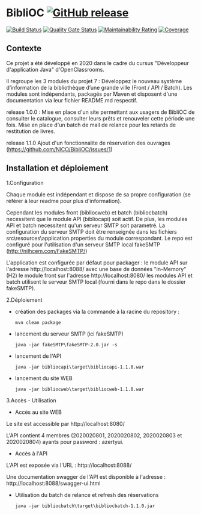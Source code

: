 # BibliOC [![GitHub release](https://img.shields.io/github/release/NlCO/BibliOC.svg)](https://GitHub.com/NlCO/BibliOC/releases/)

[![Build Status](https://travis-ci.com/NlCO/BibliOC.svg?branch=master)](https://travis-ci.com/NlCO/BibliOC)
[![Quality Gate Status](https://sonarcloud.io/api/project_badges/measure?project=NlCO_BibliOC&metric=alert_status)](https://sonarcloud.io/dashboard?id=NlCO_BibliOC)
[![Maintainability Rating](https://sonarcloud.io/api/project_badges/measure?project=NlCO_BibliOC&metric=sqale_rating)](https://sonarcloud.io/dashboard?id=NlCO_BibliOC)
[![Coverage](https://sonarcloud.io/api/project_badges/measure?project=NlCO_BibliOC&metric=coverage)](https://sonarcloud.io/dashboard?id=NlCO_BibliOC)

## Contexte
Ce projet a été développé en 2020 dans le cadre du cursus "Développeur d'application Java" d'OpenClassrooms.

Il regroupe les 3 modules du projet 7 : Développez le nouveau système d’information de la bibliothèque d’une grande ville (Front / API / Batch).
Les modules sont indépendants, packagés par Maven et disposent d'une documentation via leur fichier README.md respectif.
 
release 1.0.0 :
Mise en place d'un site permettant aux usagers de BibliOC de consulter le catalogue, consulter leurs prêts et renouveler cette période une fois. 
Mise en place d'un batch de mail de relance pour les retards de restitution de livres.

release 1.1.0
Ajout d'un fonctionnalite de réservation des ouvrages (https://github.com/NlCO/BibliOC/issues/1)

## Installation et déploiement
1.Configuration

Chaque module est indépendant et dispose de sa propre configuration (se référer à leur readme pour plus d'information).

Cependant les modules front (bibliocweb) et batch (bibliocbatch) necessitent que le module API (bibliocapi) soit actif.
De plus, les modules API et batch necessitent qu'un serveur SMTP soit parametré. La configuration du serveur SMTP doit être renseignée dans les fichiers src\resources\application.properties du module correspondant.
Le repo est configuré pour l'utilisation d'un serveur SMTP local fakeSMTP (http://nilhcem.com/FakeSMTP/)

L'application est configurée par défaut pour packager : 
le module API sur l'adresse http://localhost:8088/ avec une base de données "in-Memory" (H2)
le module front sur l'adresse http://localhost:8080/
les modules API et batch utilisent le serveur SMTP local (fourni dans le repo dans le dossier fakeSMTP).
  
2.Déploiement

  * création des packages via la commande à la racine du repository :
  
        mvn clean package

  * lancement du serveur SMTP (ici fakeSMTP)
    
        java -jar fakeSMTP\fakeSMTP-2.0.jar -s
    
  * lancement de l'API
    
        java -jar bibliocapi\target\bibliocapi-1.1.0.war

  * lancement du site WEB
    
        java -jar bibliocweb\target\bibliocweb-1.1.0.war
          
3.Accès - Utilisation

  * Accès au site WEB
  
Le site est accessible par http://localhost:8080/

L'API contient 4 membres (2020020801, 2020020802, 2020020803 et 2020020804) ayants pour password : azertyui.


  * Accès à l'API
    
L'API est exposée via l'URL : http://localhost:8088/

Une documentation swagger de l'API est disponible à l'adresse : http://localhost:8088/swagger-ui.html


  * Utilisation du batch de relance et refresh des réservations
   
        java -jar bibliocbatch\target\bibliocbatch-1.1.0.jar
